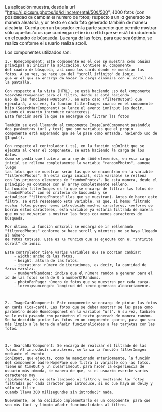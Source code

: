 La aplicación muestra, desde la url "https://i.picsum.photos/id/id_incremental/500/500", 4000 fotos (con posibilidad de cambiar el número de fotos) respecto a un id generado de manera aleatoria,
y un texto en cada foto generado también de manera aleatoria.
Cuenta con un buscador en la parte superior que permite mostrar sólo aquellas fotos que contengan el texto o el id que se está introduciendo en el cuadro de búsqueda.
La carga de las fotos, para que sea óptimo, se realiza conforme el usuario realiza scroll.

Los componentes utilizados son:

 	1.- HomeComponent: Este componente es el que se muestra como página principal al iniciar la aplicación. Contiene el componente
 	del cuadro de búsqueda, así como los cards donde se muestran las fotos. A su vez, se hace uso del "scroll infinito" de ionic,
 	que es el que se encarga de hacer la carga dinámica con el scroll de la pantalla.
	
	Con respecto a la vista (HTML), se está haciendo uso del componente SearchBarComponent para el filtro, donde se está haciendo
	uso de las funciones @Output(), en este caso (filterOutput) que ejecutará, a su vez, la función filterImages cuando en el componente
	hijo (SearchBarComponent) se lance el evento ionInput (es decir, cuando el usuario introduce caracteres).
	Esta función será la que se encargue de filtrar las fotos.

	También se está llamando al componente ImageCardComponent pasándole dos parámetros (url y text) que son variables que el propio
	componente está esperando que se le pase como entrada, haciendo uso de @Input().

	Con respecto al controlador (.ts), en la función ngOnInit que se ejecuta al crear el componente, se está haciendo la carga de los datos.
	Como se pedía que hubiera un array de 4000 elementos, en esta carga inicial se rellena completamente la variable "randomPhotos", aunque luego
	las fotos que se muestran serán las que se encuentran en la variable "filteredPhotos". En esta carga inicial, esta variable se rellena
	con los primeros elementos de "randomPhotos". De esta manera, desde el principio ya contamos con el array completamente relleno.
	La función filterImages es la que se encarga de filtrar las fotos de "randomPhotos" con el criterio de búsqueda y se 
	actualizar "filteredPhotos" (las que se muestran). Antes de hacer este filtro, se está reseteando esta variable, ya que, si hemos filtrado
	muchas fotos porque hemos introducido muchos caracteres, conforme se borran estos caracteres, esta variable ya estaría filtrada de manera
	que no se volverían a mostrar las fotos con menos caracteres de búsqueda.

	Por último, la función onScroll se encarga de ir rellenando "filteredPhotos" conforme se hace scroll y mientras no se haya llegado al número
	de fotos totales. Esta es la función que se ejecuta con el "infinite scroll" de ionic.

	Este controlador tiene varias variables que se podrían cambiar:
		- width: ancho de las fotos.
		- height: altura de las fotos.
		- iterations: número de iteraciones, es decir, la cantidad de fotos totales.
		- numberOfRandoms: indica que el número random a generar para el id de las fotos será de 0 a numberOfRandoms.
		- photoPerPage: número de fotos que se muestran por cada carga.
		- loremIpsumLength: longitud del texto generado aleatoriamente.



	2.- ImageCardComponent: Este componente se encarga de pintar las fotos en cards (ion-card). Las fotos que se deben mostrar se les pasa como
	parámetro desde HomeComponent en la variable "url". A su vez, también se le está pasando com parámetro el texto generado de manera random.
	Se ha decidido pintar las fotos en un componente aparte, para que sea más limpio a la hora de añadir funcionalidades a las tarjetas con las fotos.

	
	
	3.- SearchBarComponent: Se encarga de realizar el filtrado de las fotos. Al introducir caracteres, se lanza la función filterImages mediante el evento
	ionInput, que ejecuta, como he mencionado anteriormente, la función del componente padre HomePage que filtra la variable con las fotos.
	Tiene un timeOut y un clearTimeout, para hacer la experiencia de usuario más cómoda, de manera de que, si el usuario escribe varios caracteres muy
	rápidamente, no se esté lanzando el filtro y mostrando las fotos filtradas por cada caracter que introduce, si no que haya un delay y sólo se filtre
	cuando lleva 300 milisegundos sin introducir nada.

	Nuevamente, se ha decidido implementarlo en un componente, para que sea más fácil y limpio añadir funcionalidades al filtro.
